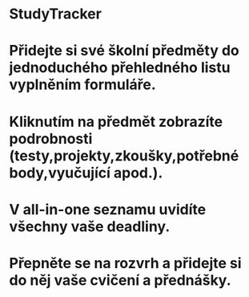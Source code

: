 # StudyTracker
# Přidejte si své školní předměty do jednoduchého přehledného listu vyplněním formuláře.
# Kliknutím na předmět zobrazíte podrobnosti (testy,projekty,zkoušky,potřebné body,vyučující apod.).
# V all-in-one seznamu uvidíte všechny vaše deadliny. 
# Přepněte se na rozvrh a přidejte si do něj vaše cvičení a přednášky.

